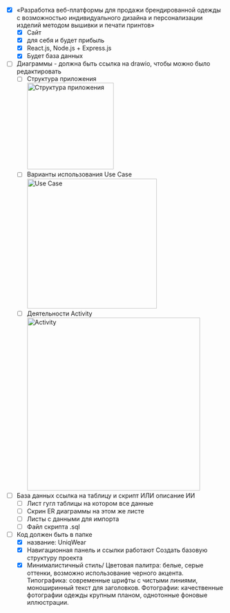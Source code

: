 - [X] «Разработка веб-платформы для продажи брендированной одежды с возможностью индивидуального дизайна и персонализации изделий методом вышивки и печати принтов»
    - [X] Сайт
    - [X] для себя и будет прибыль
    - [X] React.js, Node.js + Express.js
    - [X] Будет база данных 
- [ ] Диаграммы - должна быть ссылка на drawio, чтобы можно было редактировать
    - [ ] Структура приложения
          <br><img height="200" alt="Структура приложения" src="https://github.com/user-attachments/assets/6a1c151a-22df-4dba-a549-21b26a5e9583" />
    - [ ] Варианты использования Use Case
          <br><img height="300" alt="Use Case" src="https://github.com/user-attachments/assets/82a835c2-cf13-4f37-81e5-607dce887f77" />
    - [ ] Деятельности Activity
          <br><img height="400" alt="Activity" src="https://github.com/user-attachments/assets/1c0a4a1c-d43b-4442-a2be-1df603110b9e" />
- [ ] База данных ссылка на таблицу и скрипт ИЛИ описание ИИ
    - [ ] Лист гугл таблицы на котором все данные
    - [ ] Скрин ER диаграммы на этом же листе
    - [ ] Листы с данными для импорта
    - [ ] Файл скрипта .sql
- [ ] Код должен быть в папке
    - [X] название: UniqWear 
    - [X] Навигационная панель и ссылки работают Создать базовую структуру проекта
    - [X] Минималистичный стиль/ Цветовая палитра: белые, серые оттенки, возможно использование черного акцента.
Типографика: современные шрифты с чистыми линиями, моноширинный текст для заголовков.
Фотографии: качественные фотографии одежды крупным планом, однотонные фоновые иллюстрации.
